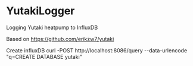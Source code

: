 # YutakiLogger
Logging Yutaki heatpump to InfluxDB

Based on https://github.com/erikzw7/yutaki 

Create influxDB
curl -POST http://localhost:8086/query --data-urlencode "q=CREATE DATABASE yutaki"




